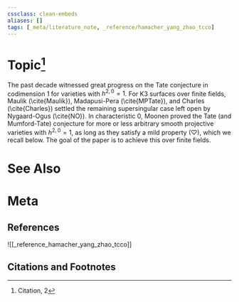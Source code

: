 ```yaml
---
cssclass: clean-embeds
aliases: []
tags: [_meta/literature_note, _reference/hamacher_yang_zhao_tcco]
---
```

# Topic[^1]


The past decade witnessed great progress on the Tate conjecture in codimension $1$ for varieties with $h^{2, 0} = 1$. For K3 surfaces over finite fields, Maulik (\cite{Maulik}), Madapusi-Pera (\cite{MPTate}), and Charles (\cite{Charles}) settled the remaining supersingular case left open by Nygaard-Ogus (\cite{NO}). In characteristic $0$, Moonen proved the Tate (and Mumford-Tate) conjecture for more or less arbitrary smooth projective varieties with $h^{2, 0} = 1$, as long as they satisfy a mild property $(\heartsuit)$, which we recall below. The goal of the paper is to achieve this over finite fields. 



# See Also

# Meta
## References
![[_reference_hamacher_yang_zhao_tcco]]


## Citations and Footnotes
[^1]: Citation, 2